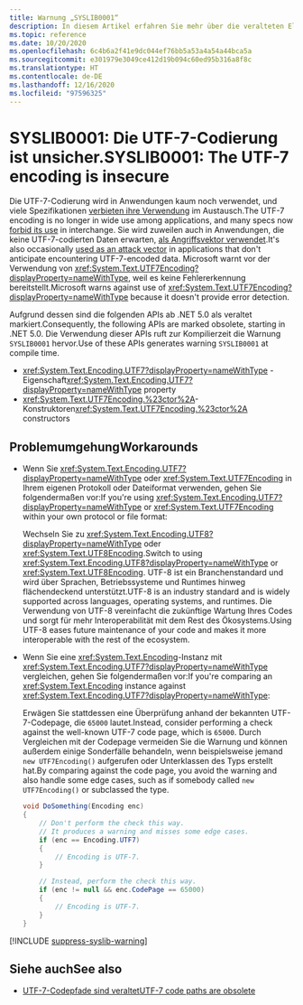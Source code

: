 ```yaml
---
title: Warnung „SYSLIB0001“
description: In diesem Artikel erfahren Sie mehr über die veralteten Elemente, die zur Kompilierzeit die Warnung „SYSLIB0001“ generieren.
ms.topic: reference
ms.date: 10/20/2020
ms.openlocfilehash: 6c4b6a2f41e9dc044ef76bb5a53a4a54a44bca5a
ms.sourcegitcommit: e301979e3049ce412d19b094c60ed95b316a8f8c
ms.translationtype: HT
ms.contentlocale: de-DE
ms.lasthandoff: 12/16/2020
ms.locfileid: "97596325"
---
```

# <a name="syslib0001-the-utf-7-encoding-is-insecure"></a><span data-ttu-id="a2022-103">SYSLIB0001: Die UTF-7-Codierung ist unsicher.</span><span class="sxs-lookup"><span data-stu-id="a2022-103">SYSLIB0001: The UTF-7 encoding is insecure</span></span>

<span data-ttu-id="a2022-104">Die UTF-7-Codierung wird in Anwendungen kaum noch verwendet, und viele Spezifikationen [verbieten ihre Verwendung](https://security.stackexchange.com/a/68609/3573) im Austausch.</span><span class="sxs-lookup"><span data-stu-id="a2022-104">The UTF-7 encoding is no longer in wide use among applications, and many specs now [forbid its use](https://security.stackexchange.com/a/68609/3573) in interchange.</span></span> <span data-ttu-id="a2022-105">Sie wird zuweilen auch in Anwendungen, die keine UTF-7-codierten Daten erwarten, [als Angriffsvektor verwendet](https://cve.mitre.org/cgi-bin/cvekey.cgi?keyword=utf-7).</span><span class="sxs-lookup"><span data-stu-id="a2022-105">It's also occasionally [used as an attack vector](https://cve.mitre.org/cgi-bin/cvekey.cgi?keyword=utf-7) in applications that don't anticipate encountering UTF-7-encoded data.</span></span> <span data-ttu-id="a2022-106">Microsoft warnt vor der Verwendung von <xref:System.Text.UTF7Encoding?displayProperty=nameWithType>, weil es keine Fehlererkennung bereitstellt.</span><span class="sxs-lookup"><span data-stu-id="a2022-106">Microsoft warns against use of <xref:System.Text.UTF7Encoding?displayProperty=nameWithType> because it doesn't provide error detection.</span></span>

<span data-ttu-id="a2022-107">Aufgrund dessen sind die folgenden APIs ab .NET 5.0 als veraltet markiert.</span><span class="sxs-lookup"><span data-stu-id="a2022-107">Consequently, the following APIs are marked obsolete, starting in .NET 5.0.</span></span> <span data-ttu-id="a2022-108">Die Verwendung dieser APIs ruft zur Kompilierzeit die Warnung `SYSLIB0001` hervor.</span><span class="sxs-lookup"><span data-stu-id="a2022-108">Use of these APIs generates warning `SYSLIB0001` at compile time.</span></span>

- <span data-ttu-id="a2022-109"><xref:System.Text.Encoding.UTF7?displayProperty=nameWithType> -Eigenschaft</span><span class="sxs-lookup"><span data-stu-id="a2022-109"><xref:System.Text.Encoding.UTF7?displayProperty=nameWithType> property</span></span>
- <span data-ttu-id="a2022-110"><xref:System.Text.UTF7Encoding.%23ctor%2A>-Konstruktoren</span><span class="sxs-lookup"><span data-stu-id="a2022-110"><xref:System.Text.UTF7Encoding.%23ctor%2A> constructors</span></span>

## <a name="workarounds"></a><span data-ttu-id="a2022-111">Problemumgehung</span><span class="sxs-lookup"><span data-stu-id="a2022-111">Workarounds</span></span>

- <span data-ttu-id="a2022-112">Wenn Sie <xref:System.Text.Encoding.UTF7?displayProperty=nameWithType> oder <xref:System.Text.UTF7Encoding> in Ihrem eigenen Protokoll oder Dateiformat verwenden, gehen Sie folgendermaßen vor:</span><span class="sxs-lookup"><span data-stu-id="a2022-112">If you're using <xref:System.Text.Encoding.UTF7?displayProperty=nameWithType> or <xref:System.Text.UTF7Encoding> within your own protocol or file format:</span></span>

  <span data-ttu-id="a2022-113">Wechseln Sie zu <xref:System.Text.Encoding.UTF8?displayProperty=nameWithType> oder <xref:System.Text.UTF8Encoding>.</span><span class="sxs-lookup"><span data-stu-id="a2022-113">Switch to using <xref:System.Text.Encoding.UTF8?displayProperty=nameWithType> or <xref:System.Text.UTF8Encoding>.</span></span> <span data-ttu-id="a2022-114">UTF-8 ist ein Branchenstandard und wird über Sprachen, Betriebssysteme und Runtimes hinweg flächendeckend unterstützt.</span><span class="sxs-lookup"><span data-stu-id="a2022-114">UTF-8 is an industry standard and is widely supported across languages, operating systems, and runtimes.</span></span> <span data-ttu-id="a2022-115">Die Verwendung von UTF-8 vereinfacht die zukünftige Wartung Ihres Codes und sorgt für mehr Interoperabilität mit dem Rest des Ökosystems.</span><span class="sxs-lookup"><span data-stu-id="a2022-115">Using UTF-8 eases future maintenance of your code and makes it more interoperable with the rest of the ecosystem.</span></span>

- <span data-ttu-id="a2022-116">Wenn Sie eine <xref:System.Text.Encoding>-Instanz mit <xref:System.Text.Encoding.UTF7?displayProperty=nameWithType> vergleichen, gehen Sie folgendermaßen vor:</span><span class="sxs-lookup"><span data-stu-id="a2022-116">If you're comparing an <xref:System.Text.Encoding> instance against <xref:System.Text.Encoding.UTF7?displayProperty=nameWithType>:</span></span>

  <span data-ttu-id="a2022-117">Erwägen Sie stattdessen eine Überprüfung anhand der bekannten UTF-7-Codepage, die `65000` lautet.</span><span class="sxs-lookup"><span data-stu-id="a2022-117">Instead, consider performing a check against the well-known UTF-7 code page, which is `65000`.</span></span> <span data-ttu-id="a2022-118">Durch Vergleichen mit der Codepage vermeiden Sie die Warnung und können außerdem einige Sonderfälle behandeln, wenn beispielsweise jemand `new UTF7Encoding()` aufgerufen oder Unterklassen des Typs erstellt hat.</span><span class="sxs-lookup"><span data-stu-id="a2022-118">By comparing against the code page, you avoid the warning and also handle some edge cases, such as if somebody called `new UTF7Encoding()` or subclassed the type.</span></span>

  ```csharp
  void DoSomething(Encoding enc)
  {
      // Don't perform the check this way.
      // It produces a warning and misses some edge cases.
      if (enc == Encoding.UTF7)
      {
          // Encoding is UTF-7.
      }

      // Instead, perform the check this way.
      if (enc != null && enc.CodePage == 65000)
      {
          // Encoding is UTF-7.
      }
  }
  ```

[!INCLUDE [suppress-syslib-warning](../../../../includes/suppress-syslib-warning.md)]

## <a name="see-also"></a><span data-ttu-id="a2022-119">Siehe auch</span><span class="sxs-lookup"><span data-stu-id="a2022-119">See also</span></span>

- [<span data-ttu-id="a2022-120">UTF-7-Codepfade sind veraltet</span><span class="sxs-lookup"><span data-stu-id="a2022-120">UTF-7 code paths are obsolete</span></span>](../core-libraries/5.0/utf-7-code-paths-obsolete.md)
